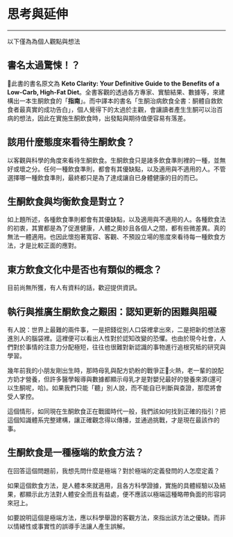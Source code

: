 # 思考與延伸

---

以下僅為為個人觀點與想法

## 書名太過驚悚！？

此書的書名原文為 **Keto Clarity: Your Definitive Guide to the Benefits of a Low-Carb, High-Fat Diet**。全書客觀的透過各方專家、實驗結果、數據等，來建構出一本生酮飲食的「**指南**」。而中譯本的書名「生酮治病飲食全書：酮體自救飲食者最真實的成功告白」，個人覺得下的太過於主觀，會讓讀者產生生酮可以治百病的想法，因此在實施生酮飲食時，出發點與期待值便容易有落差。

## **該用什麼態度來看待生酮飲食？**

以客觀與科學的角度來看待生酮飲食。生酮飲食只是諸多飲食準則裡的一種，並無好或壞之分。任何一種飲食準則，都會有其優缺點，以及適用與不適用的人。不管選擇哪一種飲食準則，最終都只是為了達成讓自已身體健康的目的而已。

## **生酮飲食與均衡飲食是對立？**

如上題所述，各㮔飲食準則都會有其優缺點，以及適用與不適用的人。各種飲食法的初衷，其實都是為了促進健康，人體之奧妙且各個人之間，都有些微差異。真的無法一體適用。也因此懷抱著寬容、客觀、不預設立場的態度來看待每一種飲食方法，才是比較正面的應對。

## 東方飲食文化中是否也有類似的概念？

目前尚無所獲，有人有資料的話，歡迎提供資訊。

## 執行與推廣生酮飲食之艱困：認知更新的困難與阻礙

有人說：世界上最難的兩件事，一是把錢從別人口袋裡拿出來，二是把新的想法塞進別人的腦袋裡。這裡便可以看出人性對於認知改變的恐懼。也由於現今社會，人們對於事情的注意力分配極短，往往也很難對新認識的事物進行追根究柢的研究與學習。

幾年前我的小朋友剛出生時，那時母乳與配方奶粉的戰爭正火熱，老一輩的說配方奶才營養，但許多醫學報導與數據都顯示母乳才是對嬰兒最好的營養來源\(還可以生酮呢，哈\)。如果我們只能「聽」別人說，而不能自已判斷與查證，那麼將會受人掌控。

這個情形，如同現在生酮飲食正在戰國時代一般，我們該如何找到正確的指引？把這個知識體系完整建構，讓正確觀念得以傳播，並通過挑戰，才是現在最該作的事。

## 生酮飲食是一種極端的飲食方法？

在回答這個問題前，我想先問什麼是極端？對於極端的定義發問的人怎麼定義？

如果這個飲食方法，是人體本來就適用，且各方科學證據，實施的具體經驗以及結果，都顯示此方法對人體安全而且有益處，便不應該以極端這種略帶負面的形容詞來冠上。

如要說明這個是極端方法，應以科學舉證的客觀方法，來指出該方法之優缺。而非以情緒性或事實性的誤導手法讓人產生誤解。


